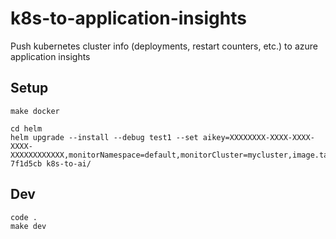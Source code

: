 # k8s-to-application-insights
Push kubernetes cluster info (deployments, restart counters, etc.) to azure application insights


## Setup

```
make docker

cd helm
helm upgrade --install --debug test1 --set aikey=XXXXXXXX-XXXX-XXXX-XXXX-XXXXXXXXXXXX,monitorNamespace=default,monitorCluster=mycluster,image.tag=git-7f1d5cb k8s-to-ai/
```

## Dev

```
code .
make dev
```
